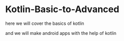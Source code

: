 # Kotlin-Basic-to-Advanced
 here we will cover the basics of kotlin 
 
and we will make android apps with the help of kotlin 
